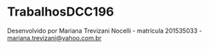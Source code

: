 # TrabalhosDCC196
Desenvolvido por Mariana Trevizani Nocelli - matrícula 201535033 - mariana.trevizani@yahoo.com.br
